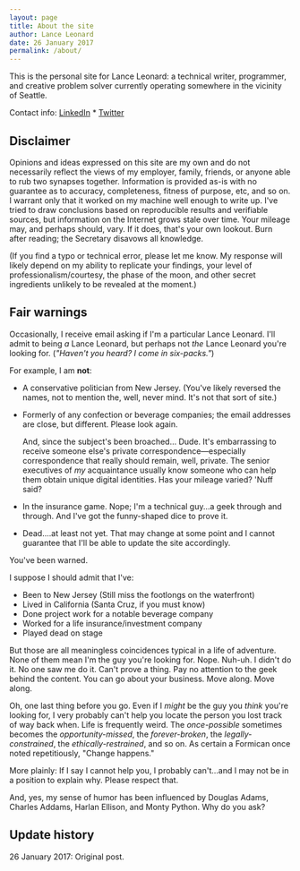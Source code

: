 ```yaml
---
layout: page
title: About the site
author: Lance Leonard
date: 26 January 2017
permalink: /about/
---
```


This is the personal site for Lance Leonard: a technical writer, programmer, and creative problem solver currently operating somewhere in the vicinity of Seattle.  

<a name="contact_info"/>Contact info: [LinkedIn](https://www.linkedin.com/in/lleonard) * [Twitter](https://twitter.com/ll_quips) 

## Disclaimer

Opinions and ideas expressed on this site are my own and do not necessarily reflect the views of my employer, family, friends, or anyone able to rub two synapses together.  Information is provided as-is with no guarantee as to accuracy, completeness, fitness of purpose, etc, and so on.  I warrant only that it worked on my machine well enough to write up.  I've tried to draw conclusions based on reproducible results and verifiable sources, but information on the Internet grows stale over time.  Your mileage may, and perhaps should, vary.  If it does, that's your own lookout.  Burn after reading; the Secretary disavows all knowledge.  

(If you find a typo or technical error, please let me know.  My response will likely depend on my ability to replicate your findings, your level of professionalism/courtesy, the phase of the moon, and other secret ingredients unlikely to be revealed at the moment.)  

## Fair warnings

Occasionally, I receive email asking if I'm a particular Lance Leonard.  I'll admit to being _a_ Lance Leonard, but perhaps not _the_ Lance Leonard you're looking for.  (*"Haven't you heard?  I come in six-packs."*)  

For example, I am **not**:

- A conservative politician from New Jersey. (You've likely reversed the names, not to mention the, well, never mind.  It's not that sort of site.)

- Formerly of any confection or beverage companies; the email addresses are close, but different.  Please look again.  

    And, since the subject's been broached... Dude.  It's embarrassing to receive someone else's private correspondence&mdash;especially correspondence that really should remain, well, private.  The senior executives of *my* acquaintance usually know someone who can help them obtain unique digital identities.  Has your mileage varied?  'Nuff said?

- In the insurance game.  Nope; I'm a technical guy...a geek through and through.  And I've got the funny-shaped dice to prove it.

- Dead....at least not yet.  That may change at some point and I cannot guarantee that I'll be able to update the site accordingly.  

You've been warned.

I suppose I should admit that I've:

- Been to New Jersey (Still miss the footlongs on the waterfront)
- Lived in California (Santa Cruz, if you must know)
- Done project work for a notable beverage company
- Worked for a life insurance/investment company
- Played dead on stage 

But those are all meaningless coincidences typical in a life of adventure.  None of them mean I'm the guy you're looking for.  Nope.  Nuh-uh.  I didn't do it.  No one saw me do it.  Can't prove a thing.  Pay no attention to the geek behind the content.  You can go about your business.  Move along.  Move along.

Oh, one last thing before you go.  Even if I _might_ be the guy you _think_ you're looking for, I very probably can't help you locate the person you lost track of way back when.  Life is frequently weird.  The _once-possible_ sometimes becomes the _opportunity-missed_, the _forever-broken_, the _legally-constrained_, the _ethically-restrained_, and so on.  As certain a Formican once noted repetitiously, "Change happens."  

More plainly: If I say I cannot help you, I probably can't...and I may not be in a position to explain why.  Please respect that.

And, yes, my sense of humor has been influenced by Douglas Adams, Charles Addams, Harlan Ellison, and Monty Python.  Why do you ask?

## Update history

26 January 2017: Original post.